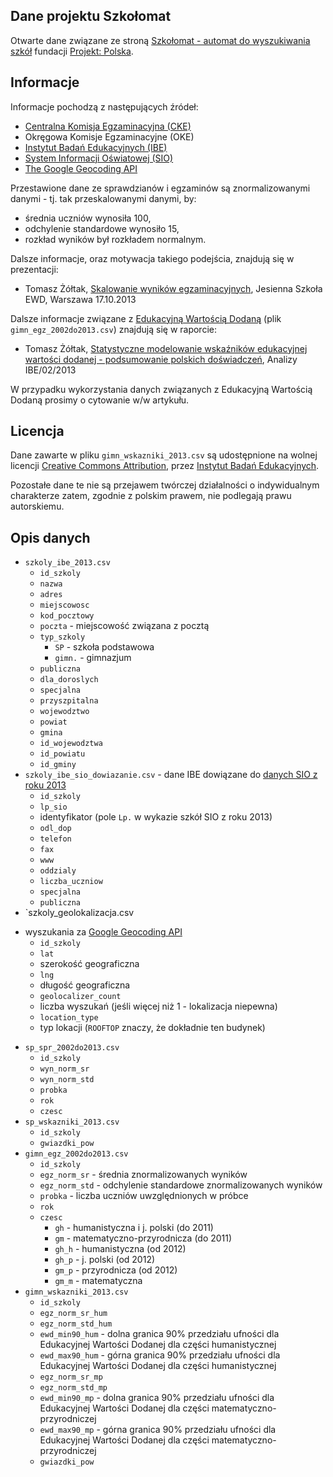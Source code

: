 Dane projektu Szkołomat
-----------------------

Otwarte dane związane ze stroną [Szkołomat - automat do wyszukiwania szkół](http://szkolomat.pl/) fundacji [Projekt: Polska](http://centrumcyfrowe.pl/).


## Informacje


Informacje pochodzą z następujących źródeł:

* [Centralna Komisja Egzaminacyjna (CKE)](http://www.cke.edu.pl/)
* Okręgowa Komisje Egzaminacyjne (OKE)
* [Instytut Badań Edukacyjnych (IBE)](http://www.ibe.edu.pl/)
* [System Informacji Oświatowej (SIO)](http://cie.men.gov.pl/index.php/sio-wykaz-szkol-i-placowek.html)
* [The Google Geocoding API](https://developers.google.com/maps/documentation/geocoding/)

Przestawione dane ze sprawdzianów i egzaminów są znormalizowanymi danymi - tj. tak przeskalowanymi danymi, by:

* średnia uczniów wynosiła 100,
* odchylenie standardowe wynosiło 15,
* rozkład wyników był rozkładem normalnym.

Dalsze informacje, oraz motywacja takiego podejścia, znajdują się w prezentacji:

* Tomasz Żółtak, [Skalowanie wyników egzaminacyjnych](http://ewd.edu.pl/szkoly-ewd/jesienna-2013/skalowanie.pdf), Jesienna Szkoła EWD, Warszawa 17.10.2013

Dalsze informacje związane z [Edukacyjną Wartością Dodaną](http://ewd.edu.pl/) (plik `gimn_egz_2002do2013.csv`) znajdują się w raporcie:

* Tomasz Żółtak, [Statystyczne modelowanie wskaźników edukacyjnej wartości dodanej - podsumowanie polskich doświadczeń](http://www.ibe.edu.pl/images/publikacje/ibe-raport-modelowanie-wskaznikow-ewd.pdf), Analizy IBE/02/2013

W przypadku wykorzystania danych związanych z Edukacyjną Wartością Dodaną prosimy o cytowanie w/w artykułu.


## Licencja

Dane zawarte w pliku `gimn_wskazniki_2013.csv` są udostępnione na wolnej licencji [Creative Commons Attribution](http://creativecommons.org/licenses/by/3.0/), przez [Instytut Badań Edukacyjnych](http://www.ibe.edu.pl/).

Pozostałe dane te nie są przejawem twórczej działalności o indywidualnym charakterze zatem, zgodnie z polskim prawem, nie podlegają prawu autorskiemu.


## Opis danych

* `szkoly_ibe_2013.csv`
	* `id_szkoly`
	* `nazwa`
	* `adres`
	* `miejscowosc`
	* `kod_pocztowy`
	* `poczta` - miejscowość związana z pocztą
	* `typ_szkoly`
		* `SP` - szkoła podstawowa 
		* `gimn.` -  gimnazjum
	* `publiczna`
	* `dla_doroslych`
	* `specjalna`
	* `przyszpitalna`
	* `wojewodztwo`
	* `powiat`
	* `gmina`
	* `id_wojewodztwa`
	* `id_powiatu`
	* `id_gminy`
* `szkoly_ibe_sio_dowiazanie.csv` - dane IBE dowiązane do [danych SIO z roku 2013](http://cie.men.gov.pl/index.php/sio-wykaz-szkol-i-placowek/27-wykaz-wg-typow.html)
	* `id_szkoly`
	* `lp_sio`
	- identyfikator (pole `Lp.` w wykazie szkół SIO z roku 2013)
	* `odl_dop`
	* `telefon`
	* `fax`
	* `www`
	* `oddzialy`
	* `liczba_uczniow`
	* `specjalna`
	* `publiczna`
* `szkoly_geolokalizacja.csv
- wyszukania za [Google Geocoding API](https://developers.google.com/maps/documentation/geocoding/)
	* `id_szkoly`
	* `lat`
	- szerokość geograficzna
	* `lng`
	- długość geograficzna
	* `geolocalizer_count`
	- liczba wyszukań (jeśli więcej niż 1 - lokalizacja niepewna) 
	* `location_type`
	- typ lokacji (`ROOFTOP` znaczy, że dokładnie ten budynek)
* `sp_spr_2002do2013.csv`
	* `id_szkoly`
	* `wyn_norm_sr`
	* `wyn_norm_std`
	* `probka`
	* `rok`
	* `czesc`
* `sp_wskazniki_2013.csv`
	* `id_szkoly`
	* `gwiazdki_pow`
* `gimn_egz_2002do2013.csv`
	* `id_szkoly`
	* `egz_norm_sr` - średnia znormalizowanych wyników
	* `egz_norm_std` - odchylenie standardowe znormalizowanych wyników 
	* `probka` - liczba uczniów uwzględnionych w próbce
	* `rok`
	* `czesc`
		* `gh` - humanistyczna i j. polski (do 2011)
		* `gm` - matematyczno-przyrodnicza (do 2011)
		* `gh_h` - humanistyczna (od 2012)
		* `gh_p` - j. polski (od 2012)
		* `gm_p` - przyrodnicza (od 2012)
		* `gm_m` - matematyczna
* `gimn_wskazniki_2013.csv`
	* `id_szkoly`
	* `egz_norm_sr_hum`
	* `egz_norm_std_hum`
	* `ewd_min90_hum` - dolna granica 90% przedziału ufności dla Edukacyjnej Wartości Dodanej dla części humanistycznej
	* `ewd_max90_hum` - górna granica 90% przedziału ufności dla Edukacyjnej Wartości Dodanej dla części humanistycznej
	* `egz_norm_sr_mp`
	* `egz_norm_std_mp`
	* `ewd_min90_mp` - dolna granica 90% przedziału ufności dla Edukacyjnej Wartości Dodanej dla części matematyczno-przyrodniczej
	* `ewd_max90_mp` - górna granica 90% przedziału ufności dla Edukacyjnej Wartości Dodanej dla części matematyczno-przyrodniczej
	* `gwiazdki_pow`